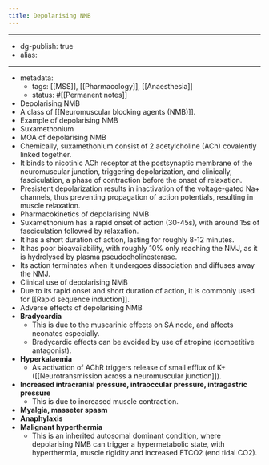 ```yaml
---
title: Depolarising NMB
---
```


- --
- dg-publish: true
- alias:
- --
- metadata:
	- tags: [[MSS]], [[Pharmacology]], [[Anaesthesia]]
	- status: #[[Permanent notes]]
- Depolarising NMB
- A class of [[Neuromuscular blocking agents (NMB)]].
- Example of depolarising NMB
- Suxamethonium
- MOA of depolarising NMB
- Chemically, suxamethonium consist of 2 acetylcholine (ACh) covalently linked together.
- It binds to nicotinic ACh receptor at the postsynaptic membrane of the neuromuscular junction, triggering depolarization, and clinically, fasciculation, a phase of contraction before the onset of relaxation.
- Presistent depolarization results in inactivation of the voltage-gated Na+ channels, thus preventing propagation of action potentials, resulting in muscle relaxation.
- Pharmacokinetics of depolarising NMB
- Suxamethonium has a rapid onset of action (30-45s), with around 15s of fasciculation followed by relaxation.
- It has a short duration of action, lasting for roughly 8-12 minutes.
- It has poor bioavailability, with roughly 10% only reaching the NMJ, as it is hydrolysed by plasma pseudocholinesterase.
- Its action terminates when it undergoes dissociation and diffuses away the NMJ.
- Clinical use of depolarising NMB
- Due to its rapid onset and short duration of action, it is commonly used for [[Rapid sequence induction]].
- Adverse effects of depolarising NMB
- **Bradycardia**
	- This is due to the muscarinic effects on SA node, and affects neonates especially.
	- Bradycardic effects can be avoided by use of atropine (competitive antagonist).
- **Hyperkalaemia**
	- As activation of AChR triggers release of small efflux of K+ ([[Neurotransmission across a neuromuscular junction]]).
- **Increased intracranial pressure, intraoccular pressure, intragastric pressure**
	- This is due to increased muscle contraction.
- **Myalgia, masseter spasm**
- **Anaphylaxis**
- **Malignant hyperthermia**
	- This is an inherited autosomal dominant condition, where depolarising NMB can trigger a hypermetabolic state, with hyperthermia, muscle rigidity and increased ETCO2 (end tidal CO2).